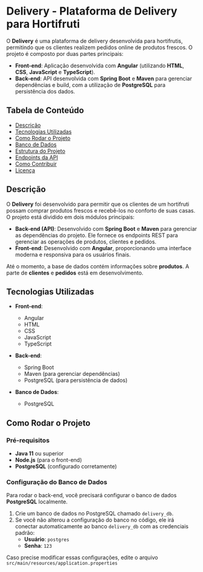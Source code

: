 # Delivery - Plataforma de Delivery para Hortifruti

O **Delivery** é uma plataforma de delivery desenvolvida para hortifrutis, permitindo que os clientes realizem pedidos online de produtos frescos. O projeto é composto por duas partes principais:

- **Front-end**: Aplicação desenvolvida com **Angular** (utilizando **HTML**, **CSS**, **JavaScript** e **TypeScript**).
- **Back-end**: API desenvolvida com **Spring Boot** e **Maven** para gerenciar dependências e build, com a utilização de **PostgreSQL** para persistência dos dados.

## Tabela de Conteúdo

- [Descrição](#descrição)
- [Tecnologias Utilizadas](#tecnologias-utilizadas)
- [Como Rodar o Projeto](#como-rodar-o-projeto)
- [Banco de Dados](#banco-de-dados)
- [Estrutura do Projeto](#estrutura-do-projeto)
- [Endpoints da API](#endpoints-da-api)
- [Como Contribuir](#como-contribuir)
- [Licença](#licença)

## Descrição

O **Delivery** foi desenvolvido para permitir que os clientes de um hortifruti possam comprar produtos frescos e recebê-los no conforto de suas casas. O projeto está dividido em dois módulos principais:

- **Back-end (API)**: Desenvolvido com **Spring Boot** e **Maven** para gerenciar as dependências do projeto. Ele fornece os endpoints REST para gerenciar as operações de produtos, clientes e pedidos.
- **Front-end**: Desenvolvido com **Angular**, proporcionando uma interface moderna e responsiva para os usuários finais.

Até o momento, a base de dados contém informações sobre **produtos**. A parte de **clientes** e **pedidos** está em desenvolvimento.

## Tecnologias Utilizadas

- **Front-end**:
  - Angular
  - HTML
  - CSS
  - JavaScript
  - TypeScript

- **Back-end**:
  - Spring Boot
  - Maven (para gerenciar dependências)
  - PostgreSQL (para persistência de dados)
  
- **Banco de Dados**:
  - PostgreSQL

## Como Rodar o Projeto

### Pré-requisitos

- **Java 11** ou superior
- **Node.js** (para o front-end)
- **PostgreSQL** (configurado corretamente)

### Configuração do Banco de Dados

Para rodar o back-end, você precisará configurar o banco de dados **PostgreSQL** localmente.

1. Crie um banco de dados no PostgreSQL chamado `delivery_db`.
2. Se você não alterou a configuração do banco no código, ele irá conectar automaticamente ao banco `delivery_db` com as credenciais padrão:
   - **Usuário**: `postgres`
   - **Senha**: `123`
   
Caso precise modificar essas configurações, edite o arquivo `src/main/resources/application.properties` 


